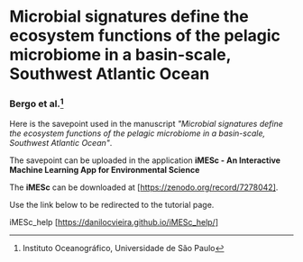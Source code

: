 # Microbial signatures define the ecosystem functions of the pelagic microbiome in a basin-scale, Southwest Atlantic Ocean

### Bergo et al.[^1]
[^1]: Instituto Oceanográfico, Universidade de São Paulo

Here is the savepoint used in the manuscript *"Microbial signatures define the ecosystem functions of the pelagic microbiome in a basin-scale, Southwest Atlantic Ocean"*.

The savepoint can be uploaded in the application **iMESc - An Interactive Machine Learning App for Environmental Science**

The **iMESc** can be downloaded at [https://zenodo.org/record/7278042].

Use the link below to be redirected to the tutorial page.

iMESc_help [https://danilocvieira.github.io/iMESc_help/]

